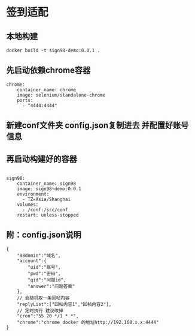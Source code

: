 # 签到适配



## 本地构建
```
docker build -t sign98-demo:0.0.1 .

```


## 先启动依赖chrome容器
```
chrome:
    container_name: chrome
    image: selenium/standalone-chrome
    ports:
      - "4444:4444"

```


## 新建conf文件夹 config.json复制进去 并配置好账号信息
## 再启动构建好的容器
```

sign98:
    container_name: sign98
    image: sign98-demo:0.0.1
    environment:
      - TZ=Asia/Shanghai
    volumes:
      - /conf:/src/conf
    restart: unless-stopped

```





## 附：config.json说明
```
{
    "98domin":"域名",
    "account":{
        "uid":"账号",
        "pwd":"密码",
        "qid":"问题id",
        "answer":"问题答案"
    },
    // 会随机取一条回帖内容
    "replyList":["回帖内容1","回帖内容2"],
    // 定时执行 建议改掉
    "cron":"55 20 */1 * *",
    "chrome":"chrome docker 的地址http://192.168.x.x:4444"
}
```
